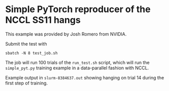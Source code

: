 # Simple PyTorch reproducer of the NCCL SS11 hangs

This example was provided by Josh Romero from NVIDIA.

Submit the test with

```
sbatch -N 8 test_job.sh
```

The job will run 100 trials of the `run_test.sh` script, which will run the
`simple_pyt.py` training example in a data-parallel fashion with NCCL.

Example output in `slurm-8384637.out` showing hanging on trial 14 during the
first step of training.

